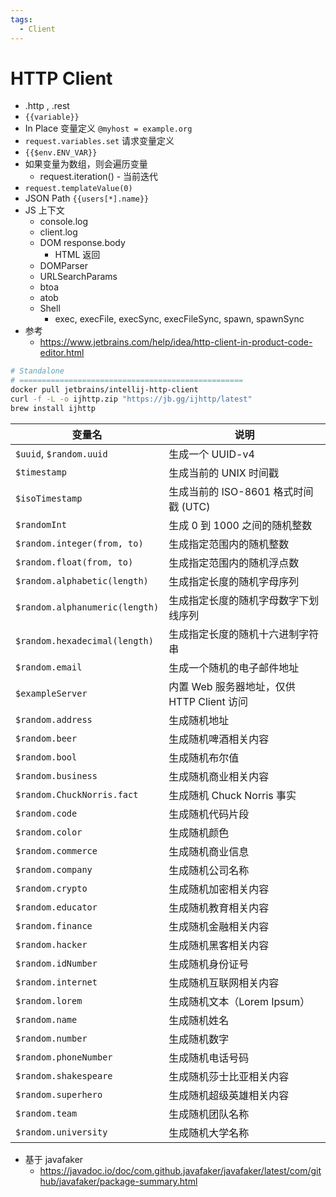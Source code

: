 ```yaml
---
tags:
  - Client
---
```


# HTTP Client

- .http , .rest
- `{{variable}}`
- In Place 变量定义 `@myhost = example.org`
- `request.variables.set` 请求变量定义
- `{{$env.ENV_VAR}}`
- 如果变量为数组，则会遍历变量
  - request.iteration() - 当前迭代
- `request.templateValue(0)`
- JSON Path `{{users[*].name}}`
- JS 上下文
  - console.log
  - client.log
  - DOM response.body
    - HTML 返回
  - DOMParser
  - URLSearchParams
  - btoa
  - atob
  - Shell
    - exec, execFile, execSync, execFileSync, spawn, spawnSync
- 参考
  - https://www.jetbrains.com/help/idea/http-client-in-product-code-editor.html

```bash
# Standalone
# ==================================================
docker pull jetbrains/intellij-http-client
curl -f -L -o ijhttp.zip "https://jb.gg/ijhttp/latest"
brew install ijhttp
```

| 变量名                         | 说明                                       |
| ------------------------------ | ------------------------------------------ |
| `$uuid`, `$random.uuid`        | 生成一个 UUID-v4                           |
| `$timestamp`                   | 生成当前的 UNIX 时间戳                     |
| `$isoTimestamp`                | 生成当前的 ISO-8601 格式时间戳 (UTC)       |
| `$randomInt`                   | 生成 0 到 1000 之间的随机整数              |
| `$random.integer(from, to)`    | 生成指定范围内的随机整数                   |
| `$random.float(from, to)`      | 生成指定范围内的随机浮点数                 |
| `$random.alphabetic(length)`   | 生成指定长度的随机字母序列                 |
| `$random.alphanumeric(length)` | 生成指定长度的随机字母数字下划线序列       |
| `$random.hexadecimal(length)`  | 生成指定长度的随机十六进制字符串           |
| `$random.email`                | 生成一个随机的电子邮件地址                 |
| `$exampleServer`               | 内置 Web 服务器地址，仅供 HTTP Client 访问 |
| `$random.address`              | 生成随机地址                               |
| `$random.beer`                 | 生成随机啤酒相关内容                       |
| `$random.bool`                 | 生成随机布尔值                             |
| `$random.business`             | 生成随机商业相关内容                       |
| `$random.ChuckNorris.fact`     | 生成随机 Chuck Norris 事实                 |
| `$random.code`                 | 生成随机代码片段                           |
| `$random.color`                | 生成随机颜色                               |
| `$random.commerce`             | 生成随机商业信息                           |
| `$random.company`              | 生成随机公司名称                           |
| `$random.crypto`               | 生成随机加密相关内容                       |
| `$random.educator`             | 生成随机教育相关内容                       |
| `$random.finance`              | 生成随机金融相关内容                       |
| `$random.hacker`               | 生成随机黑客相关内容                       |
| `$random.idNumber`             | 生成随机身份证号                           |
| `$random.internet`             | 生成随机互联网相关内容                     |
| `$random.lorem`                | 生成随机文本（Lorem Ipsum）                |
| `$random.name`                 | 生成随机姓名                               |
| `$random.number`               | 生成随机数字                               |
| `$random.phoneNumber`          | 生成随机电话号码                           |
| `$random.shakespeare`          | 生成随机莎士比亚相关内容                   |
| `$random.superhero`            | 生成随机超级英雄相关内容                   |
| `$random.team`                 | 生成随机团队名称                           |
| `$random.university`           | 生成随机大学名称                           |

- 基于 javafaker
  - https://javadoc.io/doc/com.github.javafaker/javafaker/latest/com/github/javafaker/package-summary.html
